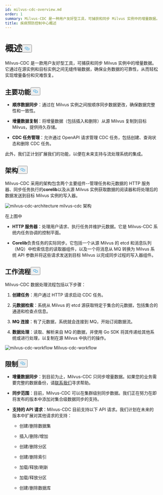 ```yaml
---
id: milvus-cdc-overview.md
order: 1
summary: Milvus-CDC 是一种用户友好型工具，可捕获和同步 Milvus 实例中的增量数据。
title: 疾病预防控制中心概述
---
```

<h1 id="Overview" class="common-anchor-header">概述<button data-href="#Overview" class="anchor-icon" translate="no">
      <svg translate="no"
        aria-hidden="true"
        focusable="false"
        height="20"
        version="1.1"
        viewBox="0 0 16 16"
        width="16"
      >
        <path
          fill="#0092E4"
          fill-rule="evenodd"
          d="M4 9h1v1H4c-1.5 0-3-1.69-3-3.5S2.55 3 4 3h4c1.45 0 3 1.69 3 3.5 0 1.41-.91 2.72-2 3.25V8.59c.58-.45 1-1.27 1-2.09C10 5.22 8.98 4 8 4H4c-.98 0-2 1.22-2 2.5S3 9 4 9zm9-3h-1v1h1c1 0 2 1.22 2 2.5S13.98 12 13 12H9c-.98 0-2-1.22-2-2.5 0-.83.42-1.64 1-2.09V6.25c-1.09.53-2 1.84-2 3.25C6 11.31 7.55 13 9 13h4c1.45 0 3-1.69 3-3.5S14.5 6 13 6z"
        ></path>
      </svg>
    </button></h1><p>Milvus-CDC 是一款用户友好型工具，可捕获和同步 Milvus 实例中的增量数据。它通过在源实例和目标实例之间无缝传输数据，确保业务数据的可靠性，从而轻松实现增量备份和灾难恢复。</p>
<h2 id="Key-capabilities" class="common-anchor-header">主要功能<button data-href="#Key-capabilities" class="anchor-icon" translate="no">
      <svg translate="no"
        aria-hidden="true"
        focusable="false"
        height="20"
        version="1.1"
        viewBox="0 0 16 16"
        width="16"
      >
        <path
          fill="#0092E4"
          fill-rule="evenodd"
          d="M4 9h1v1H4c-1.5 0-3-1.69-3-3.5S2.55 3 4 3h4c1.45 0 3 1.69 3 3.5 0 1.41-.91 2.72-2 3.25V8.59c.58-.45 1-1.27 1-2.09C10 5.22 8.98 4 8 4H4c-.98 0-2 1.22-2 2.5S3 9 4 9zm9-3h-1v1h1c1 0 2 1.22 2 2.5S13.98 12 13 12H9c-.98 0-2-1.22-2-2.5 0-.83.42-1.64 1-2.09V6.25c-1.09.53-2 1.84-2 3.25C6 11.31 7.55 13 9 13h4c1.45 0 3-1.69 3-3.5S14.5 6 13 6z"
        ></path>
      </svg>
    </button></h2><ul>
<li><p><strong>顺序数据同步</strong>：通过在 Milvus 实例之间按顺序同步数据更改，确保数据完整性和一致性。</p></li>
<li><p><strong>增量数据复制</strong>：将增量数据（包括插入和删除）从源 Milvus 复制到目标 Milvus，提供持久存储。</p></li>
<li><p><strong>CDC 任务管理</strong>：允许通过 OpenAPI 请求管理 CDC 任务，包括创建、查询状态和删除 CDC 任务。</p></li>
</ul>
<p>此外，我们正计划扩展我们的功能，以便在未来支持与流处理系统的集成。</p>
<h2 id="Architecture" class="common-anchor-header">架构<button data-href="#Architecture" class="anchor-icon" translate="no">
      <svg translate="no"
        aria-hidden="true"
        focusable="false"
        height="20"
        version="1.1"
        viewBox="0 0 16 16"
        width="16"
      >
        <path
          fill="#0092E4"
          fill-rule="evenodd"
          d="M4 9h1v1H4c-1.5 0-3-1.69-3-3.5S2.55 3 4 3h4c1.45 0 3 1.69 3 3.5 0 1.41-.91 2.72-2 3.25V8.59c.58-.45 1-1.27 1-2.09C10 5.22 8.98 4 8 4H4c-.98 0-2 1.22-2 2.5S3 9 4 9zm9-3h-1v1h1c1 0 2 1.22 2 2.5S13.98 12 13 12H9c-.98 0-2-1.22-2-2.5 0-.83.42-1.64 1-2.09V6.25c-1.09.53-2 1.84-2 3.25C6 11.31 7.55 13 9 13h4c1.45 0 3-1.69 3-3.5S14.5 6 13 6z"
        ></path>
      </svg>
    </button></h2><p>Milvus-CDC 采用的架构包含两个主要组件--管理任务和元数据的 HTTP 服务器、同步任务执行的<strong>corelib</strong>以及从源 Milvus 实例获取数据的阅读器和将处理后的数据发送到目标 Milvus 实例的写入器。</p>
<p>
  
   <span class="img-wrapper"> <img translate="no" src="/docs/v2.4.x/assets/milvus-cdc-architecture.png" alt="milvus-cdc-architecture" class="doc-image" id="milvus-cdc-architecture" />
   </span> <span class="img-wrapper"> <span>milvus-cdc 架构</span> </span></p>
<p>在上图中</p>
<ul>
<li><p><strong>HTTP 服务器</strong>：处理用户请求、执行任务并维护元数据。它是 Milvus-CDC 系统内任务协调的控制平面。</p></li>
<li><p><strong>Corelib</strong>负责任务的实际同步。它包括一个从源 Milvus 的 etcd 和消息队列（MQ）中检索信息的读取器组件，以及一个将消息从 MQ 转换为 Milvus 系统 API 参数并将这些请求发送到目标 Milvus 以完成同步过程的写入器组件。</p></li>
</ul>
<h2 id="Workflow" class="common-anchor-header">工作流程<button data-href="#Workflow" class="anchor-icon" translate="no">
      <svg translate="no"
        aria-hidden="true"
        focusable="false"
        height="20"
        version="1.1"
        viewBox="0 0 16 16"
        width="16"
      >
        <path
          fill="#0092E4"
          fill-rule="evenodd"
          d="M4 9h1v1H4c-1.5 0-3-1.69-3-3.5S2.55 3 4 3h4c1.45 0 3 1.69 3 3.5 0 1.41-.91 2.72-2 3.25V8.59c.58-.45 1-1.27 1-2.09C10 5.22 8.98 4 8 4H4c-.98 0-2 1.22-2 2.5S3 9 4 9zm9-3h-1v1h1c1 0 2 1.22 2 2.5S13.98 12 13 12H9c-.98 0-2-1.22-2-2.5 0-.83.42-1.64 1-2.09V6.25c-1.09.53-2 1.84-2 3.25C6 11.31 7.55 13 9 13h4c1.45 0 3-1.69 3-3.5S14.5 6 13 6z"
        ></path>
      </svg>
    </button></h2><p>Milvus-CDC 数据处理流程包括以下步骤：</p>
<ol>
<li><p><strong>创建任务</strong>：用户通过 HTTP 请求启动 CDC 任务。</p></li>
<li><p><strong>元数据检索</strong>：系统从 Milvus 的 etcd 源获取特定于集合的元数据，包括集合的通道和检查点信息。</p></li>
<li><p><strong>MQ 连接</strong>：有了元数据，系统就会连接到 MQ，开始订阅数据流。</p></li>
<li><p><strong>数据处理</strong>：读取、解析来自 MQ 的数据，并使用 Go SDK 将其传递给其他系统或进行处理，以复制在源 Milvus 中执行的操作。</p></li>
</ol>
<p>
  
   <span class="img-wrapper"> <img translate="no" src="/docs/v2.4.x/assets/milvus-cdc-workflow.png" alt="milvus-cdc-workflow" class="doc-image" id="milvus-cdc-workflow" />
   </span> <span class="img-wrapper"> <span>Milvus-cdc-workflow</span> </span></p>
<h2 id="Limits" class="common-anchor-header">限制<button data-href="#Limits" class="anchor-icon" translate="no">
      <svg translate="no"
        aria-hidden="true"
        focusable="false"
        height="20"
        version="1.1"
        viewBox="0 0 16 16"
        width="16"
      >
        <path
          fill="#0092E4"
          fill-rule="evenodd"
          d="M4 9h1v1H4c-1.5 0-3-1.69-3-3.5S2.55 3 4 3h4c1.45 0 3 1.69 3 3.5 0 1.41-.91 2.72-2 3.25V8.59c.58-.45 1-1.27 1-2.09C10 5.22 8.98 4 8 4H4c-.98 0-2 1.22-2 2.5S3 9 4 9zm9-3h-1v1h1c1 0 2 1.22 2 2.5S13.98 12 13 12H9c-.98 0-2-1.22-2-2.5 0-.83.42-1.64 1-2.09V6.25c-1.09.53-2 1.84-2 3.25C6 11.31 7.55 13 9 13h4c1.45 0 3-1.69 3-3.5S14.5 6 13 6z"
        ></path>
      </svg>
    </button></h2><ul>
<li><p><strong>增量数据同步</strong>：到目前为止，Milvus-CDC 只同步增量数据。如果您的业务需要完整的数据备份，请<a href="https://milvus.io/community">联系我们</a>寻求帮助。</p></li>
<li><p><strong>同步范围</strong>：目前，Milvus-CDC 可以在集群级别同步数据。我们正在努力在即将发布的版本中添加对集合级数据同步的支持。</p></li>
<li><p><strong>支持的 API 请求</strong>：Milvus-CDC 目前支持以下 API 请求。我们计划在未来的版本中扩展对其他请求的支持：</p>
<ul>
<li><p>创建/删除数据集</p></li>
<li><p>插入/删除/增加</p></li>
<li><p>创建/删除分区</p></li>
<li><p>创建/删除索引</p></li>
<li><p>加载/释放/刷新</p></li>
<li><p>加载/释放分区</p></li>
<li><p>创建/删除数据库</p></li>
</ul></li>
</ul>
